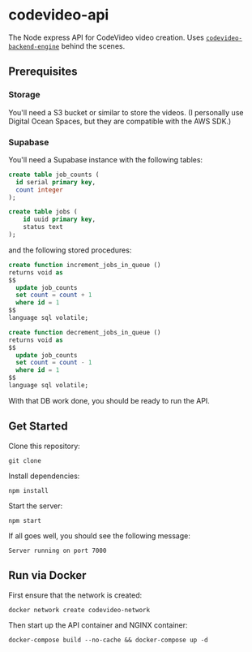 # codevideo-api

The Node express API for CodeVideo video creation. Uses [`codevideo-backend-engine`](https://github.com/codevideo/codevideo-backend-engine) behind the scenes.

## Prerequisites

### Storage

You'll need a S3 bucket or similar to store the videos. (I personally use Digital Ocean Spaces, but they are compatible with the AWS SDK.)

### Supabase

You'll need a Supabase instance with the following tables:

```sql
create table job_counts (
  id serial primary key,
  count integer
);
```

```sql
create table jobs (
    id uuid primary key,
    status text
);
```

and the following stored procedures:

```sql
create function increment_jobs_in_queue () 
returns void as
$$
  update job_counts 
  set count = count + 1
  where id = 1
$$ 
language sql volatile;
```

```sql
create function decrement_jobs_in_queue ()
returns void as
$$
  update job_counts
  set count = count - 1
  where id = 1
$$
language sql volatile;
```

With that DB work done, you should be ready to run the API.

## Get Started

Clone this repository:

```shell
git clone
```

Install dependencies:

```shell
npm install
```

Start the server:

```shell
npm start
```

If all goes well, you should see the following message:

```shell
Server running on port 7000
```

## Run via Docker

First ensure that the network is created:

```shell
docker network create codevideo-network
```
Then start up the API container and NGINX container:

```shell
docker-compose build --no-cache && docker-compose up -d
```


